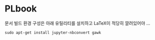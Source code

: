 # PLbook
문서 빌드 환경 구성은 아래 유틸리티를 설치하고 LaTeX이 적당히 깔려있어야 ...
```
sudo apt-get install jupyter-nbconvert gawk 
```
